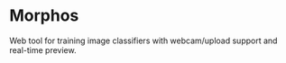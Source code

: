 # Morphos
Web tool for training image classifiers with webcam/upload support and real-time preview.
